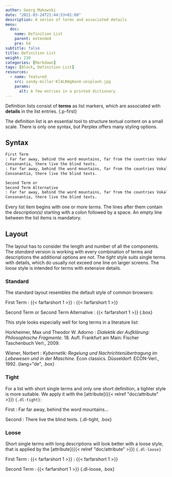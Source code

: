```yaml
---
author: Georg Makowski
date: "2021-03-24T21:44:53+01:00"
description: A series of terms and associated details
menu:
  doc:
    name: Definition List
    parent: extended
    pre: hd
subtitle: false
title: Definition List
weight: 210
categories: [Markdown]
tags: [Block, Definition List]
resources:
  - name: featured
    src: sandy-millar-Kl4LNdg6on4-unsplash.jpg
    params: 
      alt: A few entries in a printed dictionary
---
```


Definition lists consist of **terms** as list markers, which are associated with **details** in the list entries.
{.p-first} <!--more-->

The definition list is an essential tool to structure textual content on a small scale. There is only one syntax, but Perplex offers many styling options.  

## Syntax

```md
First Term
: Far far away, behind the word mountains, far from the countries Vokalia and 
Consonantia, there live the blind texts.
: Far far away, behind the word mountains, far from the countries Vokalia and
Consonantia, there live the blind texts.

Second Term or
Second Term Alternative
: Far far away, behind the word mountains, far from the countries Vokalia and
Consonantia, there live the blind texts.
```

Every list item begins with one or more _terms_. The lines after them contain the _description(s)_ starting with a colon followed by a space. An empty line between the list items is mandatory.

## Layout

The layout has to consider the length and number of all the components. The _standard_ version is working with every combination of terms and descriptions the additional options are not. The _tight_ style suits single terms with details, which do usually not exceed one line on larger screens. The _loose_ style is intended for terms with extensive details.

### Standard

The standard layout resembles the default style of common browsers:

First Term
: {{< farfarshort 1 >}}
: {{< farfarshort 1 >}}

Second Term or
Second Term Alternative
: {{< farfarshort 1 >}}
{.box}

This style looks especially well for long terms in a literature list:

Horkheimer, Max und Theodor W. Adorno
: _Dialektik der Aufklärung: Philosophische Fragmente_. 18\. Aufl. Frankfurt am Main: Fischer Taschenbuch Verl., 2009.

Wiener, Norbert
: _Kybernetik: Regelung und Nachrichtenübertragung im Lebewesen und in der Maschine_. Econ classics. Düsseldorf: ECON-Verl., 1992.
{lang="de", .box}

### Tight

For a list with short single terms and only one short definition, a tighter style is more suitable. We apply it with the [attribute]({{< relref "doc/attribute" >}}) `{.dl-tight}`:

First
: Far far away, behind the word mountains...

Second
: There live the blind texts.
{.dl-tight, .box}

### Loose

Short single terms with long descriptions will look better with a loose style, that is applied by the [attribute]({{< relref "doc/attribute" >}}) `{.dl-loose}`

First Term
: {{< farfarshort 1 >}}
: {{< farfarshort 1 >}}

Second Term
: {{< farfarshort 1 >}}
{.dl-loose, .box}
